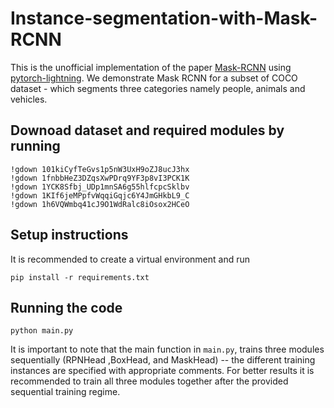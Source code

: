 # Instance-segmentation-with-Mask-RCNN

This is the unofficial implementation of the paper [Mask-RCNN](https://arxiv.org/abs/1703.06870) using [pytorch-lightning](https://www.pytorchlightning.ai/). We demonstrate Mask RCNN for a subset of COCO dataset - which segments three categories namely people, animals and vehicles.

## Downoad dataset and required modules by running 
```
!gdown 101kiCyfTeGvs1p5nW3UxH9oZJ8ucJ3hx
!gdown 1fnbbHeZ3DZqsXwPDrq9YF3p8vI3PCK1K
!gdown 1YCK8Sfbj_UDp1mnSA6g55hlfcpcSklbv
!gdown 1KIf6jeMPpfvWqqiGqjc6Y4JmGHkbL9_C
!gdown 1h6VQWmbq41cJ9O1WdRalc8iOsox2HCeO 
```


## Setup instructions
It is recommended to create a virtual environment and run

```pip install -r requirements.txt```

## Running the code 
```python main.py```

It is important to note that the main function in `main.py`, trains three modules sequentially (RPNHead ,BoxHead, and MaskHead) -- the different training instances  are specified with appropriate comments. For better results it is recommended to train all three modules together after the provided sequential training regime. 
